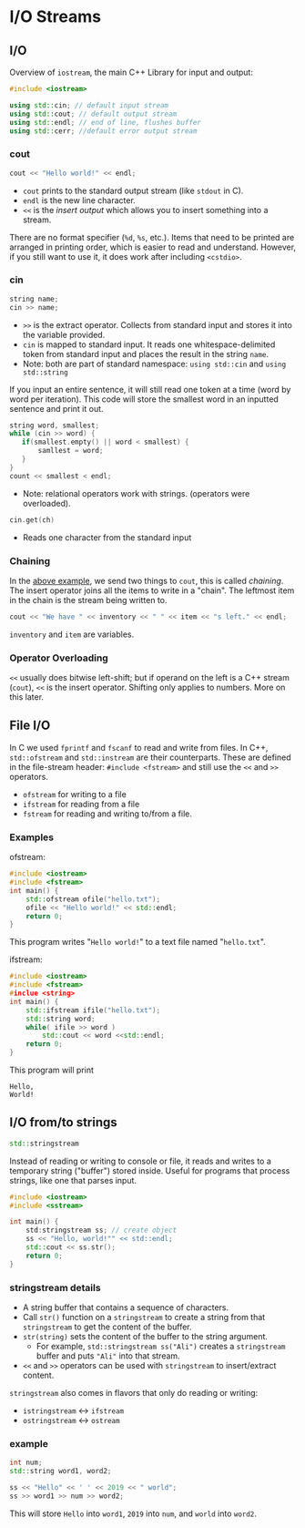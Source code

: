 # I/O Streams
## I/O
Overview of `iostream`, the main C++ Library for input and output:
```c++
#include <iostream>

using std::cin; // default input stream
using std::cout; // default output stream
using std::endl; // end of line, flushes buffer
using std::cerr; //default error output stream
```

### cout

```c++
cout << "Hello world!" << endl;
```
- `cout` prints to the standard output stream (like `stdout` in C).
- `endl` is the new line character. 
- `<<` is the *insert output* which allows you to insert something into a stream.  

There are no format specifier (`%d`, `%s`, etc.). Items that need to be printed are arranged in printing order, which is easier to read and understand. However, if you still want to use it, it does work after including `<cstdio>`. 

### cin
```c++
string name;
cin >> name;
```
- `>>` is the extract operator. Collects from standard input and stores it into the variable provided. 
- `cin` is mapped to standard input. It reads one whitespace-delimited token from standard input and places the result in the string `name`. 
- Note: both are part of standard namespace: `using std::cin` and `using std::string`

 If you input an entire sentence, it will still read one token at a time (word by word per iteration). This code will store the smallest word in an inputted sentence and print it out. 
 ```c++
 string word, smallest; 
 while (cin >> word) {
 	if(smallest.empty() || word < smallest) {
		samllest = word;
	}
 }
 count << smallest < endl; 
 ```
 - Note: relational operators work with strings. (operators were overloaded). 

```c++
cin.get(ch)
```
- Reads one character from the standard input

### Chaining
In the [above example](IO%20Streams.md#cout), we send two things to `cout`, this is called *chaining*. The insert operator joins all the items to write in a "chain". 
The leftmost item in the chain is the stream being written to. 
```c++
cout << "We have " << inventory << " " << item << "s left." << endl;
```
`inventory` and `item` are variables. 

### Operator Overloading
`<<` usually does bitwise left-shift; but if operand on the left is a C++ stream (`cout`), `<<` is the insert operator. Shifting only applies to numbers. 
More on this later. 

## File I/O
In C we used `fprintf` and `fscanf` to read and write from files. In C++,  `std::ofstream` and `std::instream` are their counterparts. 
These are defined in the file-stream header: `#include <fstream>` and still use the `<<` and `>>` operators. 
- `ofstream` for writing to a file
- `ifstream` for reading from a file
- `fstream` for reading and writing to/from a file.

### Examples
ofstream:
```c++
#include <iostream>
#include <fstream>
int main() {
	std::ofstream ofile("hello.txt");
	ofile << "Hello world!" << std::endl;
	return 0;
}
```
This program writes "`Hello world!`" to a text file named "`hello.txt`".


ifstream:
```c++
#include <iostream>
#include <fstream>
#inclue <string>
int main() {
	std::ifstream ifile("hello.txt");
	std::string word; 
	while( ifile >> word )
		std::cout << word <<std::endl;
	return 0;
}
```
This program will print
```shell
Hello,
World!
```

## I/O from/to strings
```c++
std::stringstream
```
Instead of reading or writing to console or file, it reads and writes to a temporary string ("buffer") stored inside. Useful for programs that process strings, like one that parses input. 
```c++
#include <iostream>
#include <sstream>

int main() {
	std:stringstream ss; // create object
	ss << "Hello, world!"" << std::endl;
	std::cout << ss.str();
	return 0;
}
```

### stringstream details
- A string buffer that contains a sequence of characters.
- Call `str()` function on a `stringstream` to create a string from that `stringstream` to get the content of the buffer.
- `str(string)` sets the content of the buffer to the string argument.
	- For example, `std::stringstream ss("Ali")` creates a `stringstream` buffer and puts `"Ali"` into that stream. 
- `<<` and `>>` operators can be used with `stringstream` to insert/extract content.

`stringstream` also comes in flavors that only do reading or writing:
- `istringstream` <-> `ifstream`
- `ostringstream` <-> `ostream`

### example
```c++
int num;
std::string word1, word2;

ss << "Hello" << ' ' << 2019 << " world";
ss >> word1 >> num >> word2;
```
This will store `Hello` into `word1`, `2019` into `num`, and `world` into `word2`.